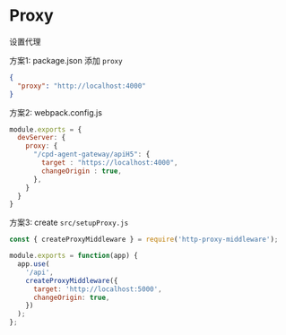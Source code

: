 # Proxy

设置代理

方案1: package.json 添加 `proxy`

```json
{
  "proxy": "http://localhost:4000"
}
```

方案2: webpack.config.js

```js
module.exports = {
  devServer: {
    proxy: {
      "/cpd-agent-gateway/apiH5": {
        target : "https://localhost:4000",
        changeOrigin : true,
      },
    }
  }
}
```

方案3:  create `src/setupProxy.js`

```js
const { createProxyMiddleware } = require('http-proxy-middleware');

module.exports = function(app) {
  app.use(
    '/api',
    createProxyMiddleware({
      target: 'http://localhost:5000',
      changeOrigin: true,
    })
  );
};
```
